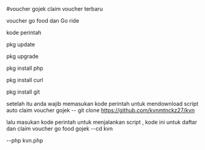 #voucher gojek claim voucher terbaru


voucher go food dan Go ride

kode perintah

pkg update

pkg upgrade

pkg install php

pkg install curl

pkg install git

setelah itu anda wajib memasukan kode perintah untuk mendownload script auto claim voucher gojek
-- git clone https://github.com/kvnmtnckz27/kvn

lalu masukan kode perintah untuk menjalankan script , kode ini untuk daftar dan claim voucher go food gojek
--cd kvn

--php kvn.php



